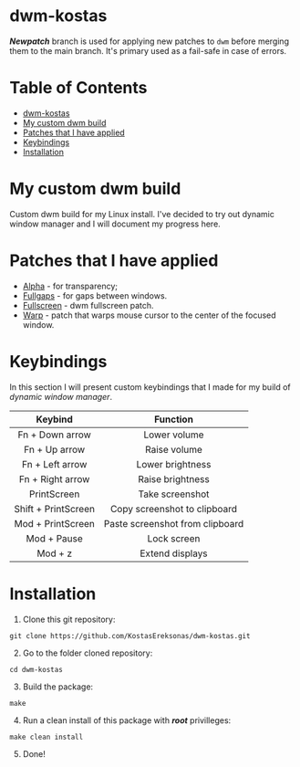 # dwm-kostas

***Newpatch*** branch is used for applying new patches to `dwm` before merging them to the main branch. It's primary used as a fail-safe in case of errors.

Table of Contents
=================
* [dwm-kostas](#dwm-kostas)
* [My custom dwm build](#My-custom-dwm-build)
* [Patches that I have applied](#Patches-that-I-have-applied)
* [Keybindings](#Keybindings)
* [Installation](#Installation)

# My custom dwm build
Custom dwm build for my Linux install. I've decided to try out dynamic window manager and I will document my progress here.

# Patches that I have applied
* [Alpha](../main/patches/dwm-alpha-20201019-61bb8b2.diff) - for transparency;
* [Fullgaps](../main/patches/dwm-fullgaps-20200508-7b77734.diff) - for gaps between windows.
* [Fullscreen](../main/patches/dwm-fullscreen-6.2.diff) - dwm fullscreen patch.
* [Warp](../main/patches/dwm-warp-6.2.diff) - patch that warps mouse cursor to the center of the focused window.

# Keybindings
In this section I will present custom keybindings that I made for my build of _dynamic window manager_.

|		 Keybind		|				Function			|
|:---------------------:|:---------------------------------:|
|	Fn + Down arrow		|	Lower volume					|
|	Fn + Up arrow		|	Raise volume					|
|	Fn + Left arrow		|	Lower brightness				|
|	Fn + Right arrow	|	Raise brightness				|
|	PrintScreen			|	Take screenshot					|
|	Shift + PrintScreen |	Copy screenshot to clipboard	|
|	Mod + PrintScreen	|	Paste screenshot from clipboard	|
|	Mod + Pause			|	Lock screen						|
|	Mod + z				|	Extend displays					|

# Installation

1. Clone this git repository:

`git clone https://github.com/KostasEreksonas/dwm-kostas.git`

2. Go to the folder cloned repository:

`cd dwm-kostas`

3. Build the package:

`make`

4. Run a clean install of this package with ***root*** privilleges:

`make clean install`

5. Done!
